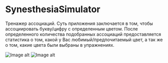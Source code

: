 # SynesthesiaSimulator
Тренажер ассоциаций. 
Суть приложения заключается в том, чтобы ассоциировать букву/цифру с определенным цветом.
После определенного количества подобранных ассоциаций предоставляется статистика о том, какой у Вас любимый/предпочитаемый цвет, а так же о том, какие цвета были выбраны в упражнениях.

![Image alt](https://github.com/AndrewUsoltsev/SynesthesiaSimulator/raw/master/Preview/Lesson.png)
![Image alt](https://github.com/AndrewUsoltsev/SynesthesiaSimulator/raw/master/Preview/Statistic.png)
